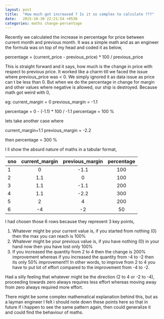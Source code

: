 ```yaml
---
layout: post
title:  "How much got increased ? Is it so complex to calculate ???"
date:   2015-10-30 22:21:54 +0530
categories: maths change-percentage
---
```


Recently we calculated the increase in percentage for price between current month and previous month. It was a simple math and as an engineer the formula was on top of my head and coded it as below,

percentage = (current_price - previous_price) * 100 / previous_price

This is straight forward and it says, how much is the change in price with respect to previous price. It worked like a charm till we faced the issue where previous_price was < 0. We simply ignored it as data issue as price can t be less than 0. But when we do the percentage in change for margin and other values where negative is allowed, our ship is destroyed. Because math got weird with 0,

eg: 
current_margin = 0
previous_margin = -1.1

percentage = 0 - (-1.1) * 100 / -1.1
percentage = 100 %

lets take another case where

current_margin=1.1
previous_margin = -2.2

then percentage = 300 %

I ll show the absurd nature of maths in a tabular format,

|sno| current_margin |previous_margin | percentage|
|---|:--------------:|:--------------:|:---------:|
|1  | 0              |-1.1            | 100       |
|2  | 1.1            | 0              | 100       |
|3  | 1.1            | -1.1           | 200       |
|4  | 1.1            | -2.2           | 300       |
|5  | 2              | 4              | 200       |
|6  | -4             | -2             | 50        |

I had chosen those 6 rows because they represent 3 key points,

1. Whatever might be your current value is, if you started from nothing (0) then the max you can reach is 100%
2. Whatever might be your previous value is, if you have nothing (0) in your hand now then you have lost only 100%
3. If you increased the quantity from 2 to 4 then the change is 200% improvement whereas if you increased the quantity from -4 to -2 then its only 50% improvement!!! In other words, to improve from 2 to 4 you have to put lot of effort compared to the improvement from -4 to -2. 

Had a silly feeling that whatever might be the direction (2 to 4 or -2 to -4), proceeding towards zero always requires less effort whereas moving away from zero always required more effort. 

There might be some complex mathematical explanation behind this, but as a layman engineer I felt i should note down these points here so that in future if i happen to see the same pattern again, then could generalize it and could find the behaviour of maths.